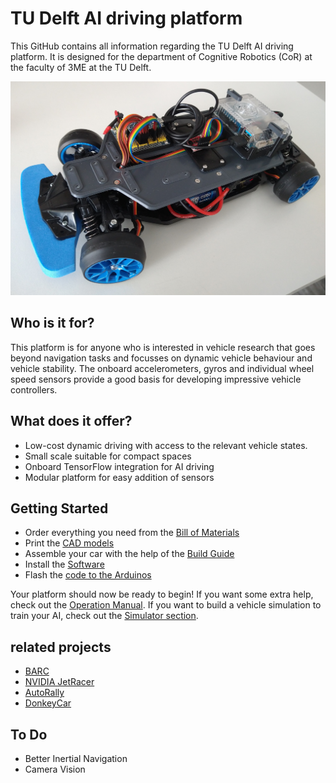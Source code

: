 # TU Delft AI driving platform
This GitHub contains all information regarding the TU Delft AI driving platform. It is designed for the department of Cognitive Robotics (CoR) at the faculty of 3ME at the TU Delft.

![Car](/images/TUDAI1.jpg)

## Who is it for?
This platform is for anyone who is interested in vehicle research that goes beyond navigation tasks and focusses on dynamic vehicle behaviour and vehicle stability. The onboard accelerometers, gyros and individual wheel speed sensors provide a good basis for developing impressive vehicle controllers.

## What does it offer?
- Low-cost dynamic driving with access to the relevant vehicle states.
- Small scale suitable for compact spaces
- Onboard TensorFlow integration for AI driving
- Modular platform for easy addition of sensors

## Getting Started
- Order everything you need from the [Bill of Materials](https://github.com/robertcornet/TUD_AI_driving/blob/main/documentation/bill_of_materials.md) 
- Print the [CAD models](https://github.com/robertcornet/TUD_AI_driving/tree/main/CAD)
- Assemble your car with the help of the [Build Guide](https://github.com/robertcornet/TUD_AI_driving/blob/main/documentation/build_guide.md)
- Install the [Software](https://github.com/robertcornet/TUD_AI_driving/blob/main/documentation/software_setup.md)
- Flash the [code to the Arduinos](https://github.com/robertcornet/TUD_AI_driving/tree/main/Arduino) 

Your platform should now be ready to begin! 
If you want some extra help, check out the [Operation Manual](https://github.com/robertcornet/TUD_AI_driving/blob/main/documentation/operation_manual.md). If you want to build a vehicle simulation to train your AI, check out the [Simulator section](https://github.com/robertcornet/TUD_AI_driving/tree/main/Simulator).

## related projects
- [BARC](https://github.com/MPC-Berkeley/barc)
- [NVIDIA JetRacer](https://github.com/NVIDIA-AI-IOT/jetracer)
- [AutoRally](https://autorally.github.io/)
- [DonkeyCar](https://www.donkeycar.com/)


## To Do
- Better Inertial Navigation
- Camera Vision
